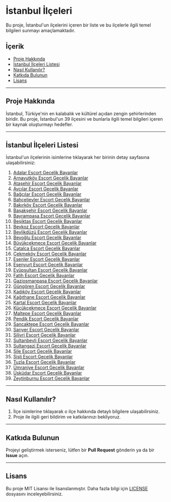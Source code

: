 # İstanbul İlçeleri

Bu proje, İstanbul'un ilçelerini içeren bir liste ve bu ilçelerle ilgili temel bilgileri sunmayı amaçlamaktadır.

## İçerik

- [Proje Hakkında](#proje-hakkında)
- [İstanbul İlçeleri Listesi](#istanbul-ilçeleri-listesi)
- [Nasıl Kullanılır?](#nasıl-kullanılır)
- [Katkıda Bulunun](#katkıda-bulunun)
- [Lisans](#lisans)

---

## Proje Hakkında

İstanbul, Türkiye'nin en kalabalık ve kültürel açıdan zengin şehirlerinden biridir. Bu proje, İstanbul'un 39 ilçesini ve bunlarla ilgili temel bilgileri içeren bir kaynak oluşturmayı hedefler.

---

## İstanbul İlçeleri Listesi

İstanbul'un ilçelerinin isimlerine tıklayarak her birinin detay sayfasına ulaşabilirsiniz:

1. [Adalar Escort Gecelik Bayanlar](https://istanbuladalarescort.cfd)
2. [Arnavutköy Escort Gecelik Bayanlar](https://istanbul-arnavutkoy.istanbul-beylikduzu.xyz)
3. [Ataşehir Escort Gecelik Bayanlar](https://www.istanbul-atasehir.xyz)
4. [Avcılar Escort Gecelik Bayanlar](https://www.istanbul-avcilar.xyz)
5. [Bağcılar Escort Gecelik Bayanlar](https://istanbul-bagcilar.xyz)
6. [Bahçelievler Escort Gecelik Bayanlar](https://istanbul-bahcelievler.antalya-muratpasa.xyz)
7. [Bakırköy Escort Gecelik Bayanlar](https://istanbul-bakirkoy-cevizlik.istanbulescort.cfd)
8. [Başakşehir Escort Gecelik Bayanlar](https://istanbul-basaksehir.sanliurfa-haliliye.xyz)
9. [Bayrampaşa Escort Gecelik Bayanlar](https://istanbul-bayrampasa-altintepsi.izmir-karsiyaka.xyz)
10. [Beşiktaş Escort Gecelik Bayanlar](https://istanbul-besiktas-abbasaga.gaziantep-sahinbey.xyz)
11. [Beykoz Escort Gecelik Bayanlar](https://www.beykozescort.cfd)
12. [Beylikdüzü Escort Gecelik Bayanlar](https://www.istanbul-beylikduzu.xyz)
13. [Beyoğlu Escort Gecelik Bayanlar](https://istanbul-beyoglu-arapcami.konya-selcuklu.xyz)
14. [Büyükçekmece Escort Gecelik Bayanlar](https://istanbul-buyukcekmece-kumburgaz.istanbul-uskudar.xyz)
15. [Çatalca Escort Gecelik Bayanlar](https://istanbul-catalca.istanbultuzlaescort.cfd)
16. [Çekmeköy Escort Gecelik Bayanlar](https://istanbul-cekmekoy-alemdag.istanbul-pendik.xyz)
17. [Esenler Escort Gecelik Bayanlar](https://istanbul-esenler.fatihescort.cfd)
18. [Esenyurt Escort Gecelik Bayanlar](https://esenyurtescort.cfd)
19. [Eyüpsultan Escort Gecelik Bayanlar](https://istanbul-eyupsultan-eyup.istanbul-atasehir.xyz)
20. [Fatih Escort Gecelik Bayanlar](https://fatihescort.cfd)
21. [Gaziosmanpaşa Escort Gecelik Bayanlar](https://istanbul-gaziosmanpasa-yildiztabya.istanbulesenyurtescort.cfd)
22. [Güngören Escort Gecelik Bayanlar](https://istanbul-gungoren.pendikescort.cfd)
23. [Kadıköy Escort Gecelik Bayanlar](https://istanbul-kadikoy-fenerbahce.istanbulanadoluescort.cfd)
24. [Kağıthane Escort Gecelik Bayanlar](https://istanbul-kagithane-gursel.adana-seyhan.xyz)
25. [Kartal Escort Gecelik Bayanlar](https://kartalescort.cfd)
26. [Küçükçekmece Escort Gecelik Bayanlar](https://www.istanbul-kucukcekmece.xyz)
27. [Maltepe Escort Gecelik Bayanlar](https://maltepeescort.cfd)
28. [Pendik Escort Gecelik Bayanlar](https://istanbulpendikescort.cfd)
29. [Sancaktepe Escort Gecelik Bayanlar](https://www.istanbulsancaktepeescort.cfd)
30. [Sarıyer Escort Gecelik Bayanlar](https://istanbul-sariyer-istinye.izmirurlaescort.cfd)
31. [Silivri Escort Gecelik Bayanlar](https://istanbul-silivri-buyukcavuslu.izmirbornovaescort.cfd)
32. [Sultanbeyli Escort Gecelik Bayanlar](https://www.istanbulsultanbeyliescort.cfd)
33. [Sultangazi Escort Gecelik Bayanlar](https://istanbulsultangaziescort.cfd)
34. [Şile Escort Gecelik Bayanlar](https://istanbul-sile.istanbul-beylikduzu.xyz)
35. [Şişli Escort Gecelik Bayanlar](https://istanbul-sisli-cumhuriyet.ankarapursaklarescort.cfd)
36. [Tuzla Escort Gecelik Bayanlar](https://istanbultuzlaescort.cfd)
37. [Ümraniye Escort Gecelik Bayanlar](https://istanbul-umraniye.xyz)
38. [Üsküdar Escort Gecelik Bayanlar](https://www.istanbul-uskudar.xyz)
39. [Zeytinburnu Escort Gecelik Bayanlar](https://istanbul-zeytinburnu.istanbul-fatih.xyz)

---

## Nasıl Kullanılır?

1. İlçe isimlerine tıklayarak o ilçe hakkında detaylı bilgilere ulaşabilirsiniz.
2. Proje ile ilgili geri bildirim ve katkılarınızı bekliyoruz.

---

## Katkıda Bulunun

Projeyi geliştirmek isterseniz, lütfen bir **Pull Request** gönderin ya da bir **Issue** açın.

---

## Lisans

Bu proje MIT Lisansı ile lisanslanmıştır. Daha fazla bilgi için [LICENSE](LICENSE) dosyasını inceleyebilirsiniz.
